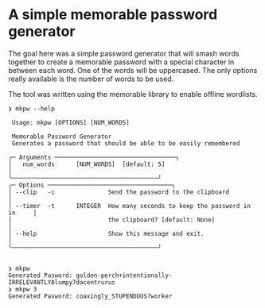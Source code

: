 # A simple memorable password generator

The goal here was a simple password generator that will smash words together to
create a memorable password with a special character in between each word.  One
of the words will be uppercased.  The only options really available is the
number of words to be used.

The tool was written using the memorable library to enable offline wordlists.

```
❯ mkpw --help

 Usage: mkpw [OPTIONS] [NUM_WORDS]

 Memorable Password Generator
 Generates a password that should be able to be easily remembered

╭─ Arguments ──────────────────────────────────╮
│   num_words      [NUM_WORDS]  [default: 5]                                │
╰─────────────────────────────────────────╯
╭─ Options ───────────────────────────────────╮
│ --clip   -c               Send the password to the clipboard              │
│ --timer  -t      INTEGER  How many seconds to keep the password in in     │
│                           the clipboard? [default: None]                  │
│ --help                    Show this message and exit.                     │
╰─────────────────────────────────────────╯


❯ mkpw
Generated Pasword: golden-perch+intentionally-IRRELEVANTLY0lumpy7dacentrurus
❯ mkpw 3
Generated Pasword: coaxingly_STUPENDOUS?worker
```

